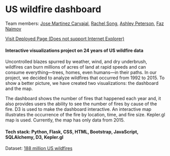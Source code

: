 # US wildfire dashboard
Team members: [Jose Martinez Carvajal](https://github.com/JoseCarvajal-0061), [Rachel Song](https://github.com/rachelksong), [Ashley Peterson](https://github.com/shooshie2012), [Faz Naimov](https://github.com/faznaimov)

[Visit Deployed Page (Does not support Internet Explorer)](http://us-wildfire-dashboard.herokuapp.com)

#### Interactive visualizations project on 24 years of US wildfire data

Uncontrolled blazes spurred by weather, wind, and dry underbrush, wildfires can burn millions of acres of land at rapid speeds and can consume everything—trees, homes, even humans—in their paths. In our project, we decided to analyze wildfires that occurred from 1992 to 2015. To show a better picture, we have created two visualizations: the dashboard and the map.

The dashboard shows the number of fires that happened each year and, it also provides users the ability to see the number of fires by cause of the fire. D3 is used to make the dashboard interactive. An interactive map illustrates the occurrence of the fire by location, time, and fire size. Kepler.gl map is used. Currently, the map has only data from 2015.

#### Tech stack: Python, Flask, CSS, HTML, Bootstrap, JavaScript, SQLAlchemy, D3, Kepler.gl

Dataset: [188 million US wildfires](https://www.kaggle.com/rtatman/188-million-us-wildfires/)
